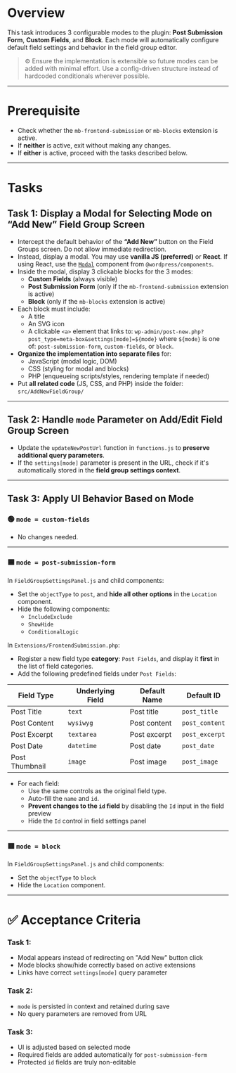 # Overview

This task introduces 3 configurable modes to the plugin: **Post Submission Form**, **Custom Fields**, and **Block**. Each mode will automatically configure default field settings and behavior in the field group editor.

> ⚙️ Ensure the implementation is extensible so future modes can be added with minimal effort. Use a config-driven structure instead of hardcoded conditionals wherever possible.

---

# Prerequisite

- Check whether the `mb-frontend-submission` or `mb-blocks` extension is active.
- If **neither** is active, exit without making any changes.
- If **either** is active, proceed with the tasks described below.

---

# Tasks

## Task 1: Display a Modal for Selecting Mode on “Add New” Field Group Screen

- Intercept the default behavior of the **“Add New”** button on the Field Groups screen. Do not allow immediate redirection.
- Instead, display a modal. You may use **vanilla JS (preferred)** or **React**. If using React, use the [`Modal`](https://wordpress.github.io/gutenberg/?path=/docs/components-modal--docs) component from `@wordpress/components`.
- Inside the modal, display 3 clickable blocks for the 3 modes:
  - **Custom Fields** (always visible)
  - **Post Submission Form** (only if the `mb-frontend-submission` extension is active)
  - **Block** (only if the `mb-blocks` extension is active)
- Each block must include:
  - A title
  - An SVG icon
  - A clickable `<a>` element that links to:
    `wp-admin/post-new.php?post_type=meta-box&settings[mode]=${mode}`
    where `${mode}` is one of: `post-submission-form`, `custom-fields`, or `block`.
- **Organize the implementation into separate files** for:
  - JavaScript (modal logic, DOM)
  - CSS (styling for modal and blocks)
  - PHP (enqueueing scripts/styles, rendering template if needed)
- Put **all related code** (JS, CSS, and PHP) inside the folder:
  `src/AddNewFieldGroup/`

---

## Task 2: Handle `mode` Parameter on Add/Edit Field Group Screen

- Update the `updateNewPostUrl` function in `functions.js` to **preserve additional query parameters**.
- If the `settings[mode]` parameter is present in the URL, check if it's automatically stored in the **field group settings context**.

---

## Task 3: Apply UI Behavior Based on Mode

### 🟢 `mode = custom-fields`
- No changes needed.

---

### 🟦 `mode = post-submission-form`

In `FieldGroupSettingsPanel.js` and child components:

- Set the `objectType` to `post`, and **hide all other options** in the `Location` component.
- Hide the following components:
  - `IncludeExclude`
  - `ShowHide`
  - `ConditionalLogic`

In `Extensions/FrontendSubmission.php`:

- Register a new field type **category**: `Post Fields`, and display it **first** in the list of field categories.
- Add the following predefined fields under `Post Fields`:

| Field Type       | Underlying Field | Default Name     | Default ID      |
|------------------|------------------|------------------|-----------------|
| Post Title       | `text`           | Post title       | `post_title`    |
| Post Content     | `wysiwyg`        | Post content     | `post_content`  |
| Post Excerpt     | `textarea`       | Post excerpt     | `post_excerpt`  |
| Post Date        | `datetime`       | Post date        | `post_date`     |
| Post Thumbnail   | `image`          | Post image       | `post_image`    |

- For each field:
  - Use the same controls as the original field type.
  - Auto-fill the `name` and `id`.
  - **Prevent changes to the `id` field** by disabling the `Id` input in the field preview
  - Hide the `Id` control in field settings panel

---

### 🟥 `mode = block`

In `FieldGroupSettingsPanel.js` and child components:

- Set the `objectType` to `block`
- Hide the `Location` component.

---

# ✅ Acceptance Criteria

### Task 1:
- Modal appears instead of redirecting on "Add New" button click
- Mode blocks show/hide correctly based on active extensions
- Links have correct `settings[mode]` query parameter

### Task 2:
- `mode` is persisted in context and retained during save
- No query parameters are removed from URL

### Task 3:
- UI is adjusted based on selected mode
- Required fields are added automatically for `post-submission-form`
- Protected `id` fields are truly non-editable
